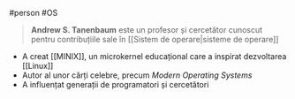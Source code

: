 #person  #OS

> **Andrew S. Tanenbaum** este un profesor și cercetător cunoscut pentru contribuțiile sale în [[Sistem de operare|sisteme de operare]]

- A creat [[MINIX]], un microkernel educațional care a inspirat dezvoltarea [[Linux]]
- Autor al unor cărți celebre, precum *Modern Operating Systems*
- A influențat generații de programatori și cercetători